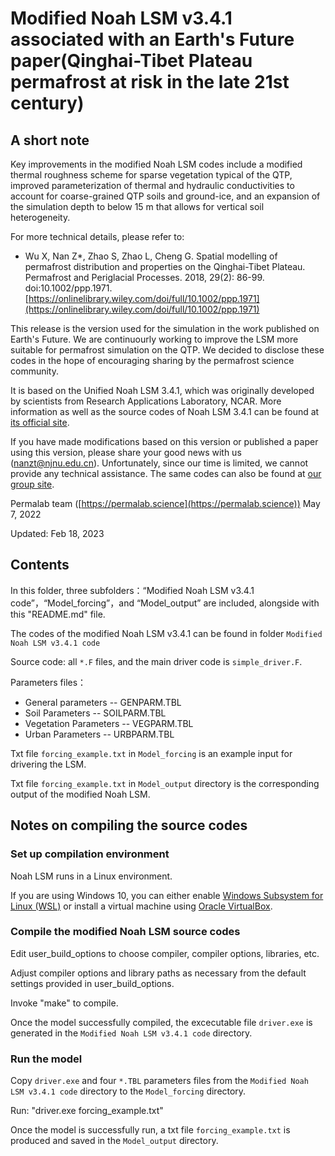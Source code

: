 # Modified Noah LSM v3.4.1 associated with an Earth's Future paper(Qinghai-Tibet Plateau permafrost at risk in the late 21st century)

## A short note

Key improvements in the modified Noah LSM codes include a modified thermal roughness scheme for sparse vegetation typical of the QTP, improved parameterization of thermal and hydraulic conductivities to account for coarse-grained QTP soils and ground-ice, and an expansion of the simulation depth to below 15 m that allows for vertical soil heterogeneity.

For more technical details, please refer to:

* Wu X, Nan Z*, Zhao S, Zhao L, Cheng G. Spatial modelling of permafrost distribution and properties on the Qinghai-Tibet Plateau. Permafrost and Periglacial Processes. 2018, 29(2): 86-99. doi:10.1002/ppp.1971. [https://onlinelibrary.wiley.com/doi/full/10.1002/ppp.1971](https://onlinelibrary.wiley.com/doi/full/10.1002/ppp.1971)

This release is the version used for the simulation in the work published on Earth's Future. We are continuourly working to improve the LSM more suitable for permafrost simulation on the QTP. We decided to disclose these codes in the hope of encouraging sharing by the permafrost science community.

It is based on the Unified Noah LSM 3.4.1, which was originally developed by scientists from Research Applications Laboratory, NCAR. More information as well as the source codes of Noah LSM 3.4.1 can be found at [its official site]( https://ral.ucar.edu/solutions/products/unified-noah-lsm). 

If you have made modifications based on this version or published a paper using this version, please share your good news with us (nanzt@njnu.edu.cn). Unfortunately, since our time is limited, we cannot provide any technical assistance. The same codes can also be found at [our group site](https://permalab.science/publications/codes). 

Permalab team
([https://permalab.science](https://permalab.science))
May 7, 2022

Updated: Feb 18, 2023

## Contents

In this folder, three subfolders：“Modified Noah LSM v3.4.1 code”，“Model_forcing”，and “Model_output” are included, alongside with this "README.md" file.

The codes of the modified Noah LSM v3.4.1 can be found in folder `Modified Noah LSM v3.4.1 code`

Source code: all `*.F` files, and the main driver code is `simple_driver.F`. 

Parameters files：
* General parameters -- GENPARM.TBL	
* Soil Parameters	-- SOILPARM.TBL
* Vegetation Parameters -- VEGPARM.TBL
* Urban Parameters -- URBPARM.TBL
	
Txt file `forcing_example.txt` in `Model_forcing` is an example input for drivering the LSM.

Txt file `forcing_example.txt` in `Model_output` directory is the corresponding output of the modified Noah LSM.


## Notes on compiling the source codes

### Set up compilation environment

Noah LSM runs in a Linux environment.

If you are using Windows 10, you can either enable [Windows Subsystem for Linux (WSL)](https://docs.microsoft.com/en-us/windows/wsl/about) or install a virtual machine using [Oracle VirtualBox](https://www.virtualbox.org).


### Compile the modified Noah LSM source codes

Edit user_build_options to choose compiler, compiler options, libraries, etc. 

Adjust compiler options and library paths as necessary from the default settings provided in user_build_options.

Invoke "make" to compile. 

Once the model successfully compiled, the excecutable file `driver.exe` is generated in the `Modified Noah LSM v3.4.1 code` directory.

### Run the model

Copy `driver.exe` and four `*.TBL` parameters files from the `Modified Noah LSM v3.4.1 code` directory to the `Model_forcing` directory.

Run:  "driver.exe forcing_example.txt"

Once the model is successfully run, a txt file `forcing_example.txt` is produced and saved in the `Model_output` directory.

